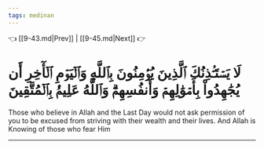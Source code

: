 ```yaml
---
tags: medinan
---
```


👈 [[9-43.md|Prev]] | [[9-45.md|Next]] 👉

# لَا يَسۡتَـٔۡذِنُكَ ٱلَّذِينَ يُؤۡمِنُونَ بِٱللَّهِ وَٱلۡيَوۡمِ ٱلۡأٓخِرِ أَن يُجَٰهِدُواْ بِأَمۡوَٰلِهِمۡ وَأَنفُسِهِمۡۗ وَٱللَّهُ عَلِيمُۢ بِٱلۡمُتَّقِينَ

Those who believe in Allah and the Last Day would not ask permission of you to be excused from striving with their wealth and their lives. And Allah is Knowing of those who fear Him

---


